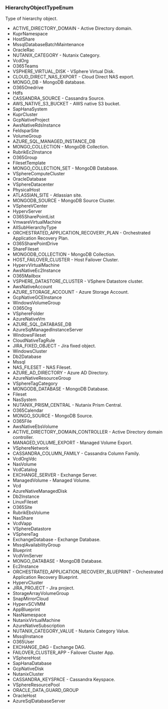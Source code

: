 ### HierarchyObjectTypeEnum
Type of hierarchy object.

- ACTIVE_DIRECTORY_DOMAIN - Active Directory domain.
- KuprNamespace
- HostShare
- MssqlDatabaseBatchMaintenance
- OracleRac
- NUTANIX_CATEGORY - Nutanix Category.
- VcdOrg
- O365Teams
- VSPHERE_VIRTUAL_DISK - VSphere Virtual Disk.
- CLOUD_DIRECT_NAS_EXPORT - Cloud Direct NAS export.
- MONGO_DB - MongoDB database.
- O365Onedrive
- Hdfs
- CASSANDRA_SOURCE - Cassandra Source.
- AWS_NATIVE_S3_BUCKET - AWS native S3 bucket.
- SapHanaSystem
- KuprCluster
- GcpNativeProject
- AwsNativeRdsInstance
- FeldsparSite
- VolumeGroup
- AZURE_SQL_MANAGED_INSTANCE_DB
- MONGO_COLLECTION - MongoDB Collection.
- RubrikEc2Instance
- O365Group
- FilesetTemplate
- MONGO_COLLECTION_SET - MongoDB Database.
- VSphereComputeCluster
- OracleDatabase
- VSphereDatacenter
- PhysicalHost
- ATLASSIAN_SITE - Atlassian site.
- MONGODB_SOURCE - MongoDB Source Cluster.
- VSphereVCenter
- HypervServer
- O365SharePointList
- VmwareVirtualMachine
- AllSubHierarchyType
- ORCHESTRATED_APPLICATION_RECOVERY_PLAN - Orchestrated Application Recovery Plan.
- O365SharePointDrive
- ShareFileset
- MONGODB_COLLECTION - MongoDB Collection.
- HOST_FAILOVER_CLUSTER - Host Failover Cluster.
- HypervVirtualMachine
- AwsNativeEc2Instance
- O365Mailbox
- VSPHERE_DATASTORE_CLUSTER - VSphere Datastore cluster.
- AwsNativeAccount
- AZURE_STORAGE_ACCOUNT - Azure Storage Account.
- GcpNativeGCEInstance
- WindowsVolumeGroup
- O365Org
- VSphereFolder
- AzureNativeVm
- AZURE_SQL_DATABASE_DB
- AzureSqlManagedInstanceServer
- WindowsFileset
- CloudNativeTagRule
- JIRA_FIXED_OBJECT - Jira fixed object.
- WindowsCluster
- Db2Database
- Mssql
- NAS_FILESET - NAS Fileset.
- AZURE_AD_DIRECTORY - Azure AD Directory.
- AzureNativeResourceGroup
- VSphereTagCategory
- MONGODB_DATABASE - MongoDB Database.
- Fileset
- NasSystem
- NUTANIX_PRISM_CENTRAL - Nutanix Prism Central.
- O365Calendar
- MONGO_SOURCE - MongoDB Source.
- O365File
- AwsNativeEbsVolume
- ACTIVE_DIRECTORY_DOMAIN_CONTROLLER - Active Directory domain controller.
- MANAGED_VOLUME_EXPORT - Managed Volume Export.
- VSphereNetwork
- CASSANDRA_COLUMN_FAMILY - Cassandra Column Family.
- VcdOrgVdc
- NasVolume
- VcdCatalog
- EXCHANGE_SERVER - Exchange Server.
- ManagedVolume - Managed Volume.
- Vcd
- AzureNativeManagedDisk
- Db2Instance
- LinuxFileset
- O365Site
- RubrikEbsVolume
- NasShare
- VcdVapp
- VSphereDatastore
- VSphereTag
- ExchangeDatabase - Exchange Database.
- MssqlAvailabilityGroup
- Blueprint
- VcdVimServer
- MONGO_DATABASE - MongoDB Database.
- Ec2Instance
- ORCHESTRATED_APPLICATION_RECOVERY_BLUEPRINT - Orchestrated Application Recovery Blueprint.
- HypervCluster
- JIRA_PROJECT - Jira project.
- StorageArrayVolumeGroup
- SnapMirrorCloud
- HypervSCVMM
- AppBlueprint
- NasNamespace
- NutanixVirtualMachine
- AzureNativeSubscription
- NUTANIX_CATEGORY_VALUE - Nutanix Category Value.
- MssqlInstance
- O365User
- EXCHANGE_DAG - Exchange DAG.
- FAILOVER_CLUSTER_APP - Failover Cluster App.
- VSphereHost
- SapHanaDatabase
- GcpNativeDisk
- NutanixCluster
- CASSANDRA_KEYSPACE - Cassandra Keyspace.
- VSphereResourcePool
- ORACLE_DATA_GUARD_GROUP
- OracleHost
- AzureSqlDatabaseServer

